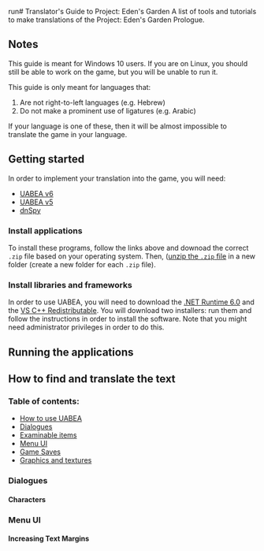 run# Translator's Guide to Project: Eden's Garden
A list of tools and tutorials to make translations of the Project: Eden's Garden Prologue.
## Notes
This guide is meant for Windows 10 users. If you are on Linux, you should still be able to work on the game, but you will be unable to run it.

This guide is only meant for languages that:
1. Are not right-to-left languages (e.g. Hebrew)
2. Do not make a prominent use of ligatures (e.g. Arabic)

If your language is one of these, then it will be almost impossible to translate the game in your language.

## Getting started
In order to implement your translation into the game, you will need:
* [UABEA v6](https://github.com/nesrak1/UABEA/releases/tag/v6)
* [UABEA v5](https://github.com/nesrak1/UABEA/releases/tag/v5)
* [dnSpy](https://github.com/dnSpy/dnSpy/releases/tag/v6.1.8)

### Install applications
To install these programs, follow the links above and downoad the correct `.zip` file based on your operating system. Then, ([unzip the `.zip` file](https://support.microsoft.com/en-us/windows/zip-and-unzip-files-f6dde0a7-0fec-8294-e1d3-703ed85e7ebc) in a new folder \(create a new folder for each `.zip` file\).

### Install libraries and frameworks
In order to use UABEA, you will need to download the [.NET Runtime 6.0](https://dotnet.microsoft.com/en-us/download/dotnet/6.0) and the [VS C++ Redistributable](https://aka.ms/vs/17/release/vc_redist.x64.exe). You will download two installers: run them and follow the instructions in order to install the software. Note that you might need administrator privileges in order to do this.

## Running the applications

## How to find and translate the text
### Table of contents:
* [How to use UABEA](uabea.md)
* [Dialogues](#dialogues)
* [Examinable items](examinable-items.md)
* [Menu UI](#menu-ui)
* [Game Saves](game-saves.md)
* [Graphics and textures](graphics-and-textures.md)
### Dialogues
#### Characters
### Menu UI
#### Increasing Text Margins
